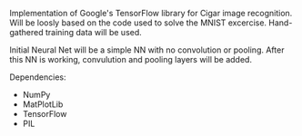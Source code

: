 Implementation of Google's TensorFlow library for Cigar image recognition. Will be loosly based on the code used to solve the MNIST excercise. Hand-gathered training data will be used.

Initial Neural Net will be a simple NN with no convolution or pooling. After this NN is working, convulution and pooling layers will be added.

Dependencies:
+ NumPy
+ MatPlotLib
+ TensorFlow
+ PIL
